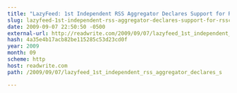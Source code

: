```yaml
---
title: "LazyFeed: 1st Independent RSS Aggregator Declares Support for RSSCloud"
slug: lazyfeed-1st-independent-rss-aggregator-declares-support-for-rsscloud
date: 2009-09-07 22:50:50 -0500
external-url: http://readwrite.com/2009/09/07/lazyfeed_1st_independent_rss_aggregator_declares_s
hash: 4a35e4b17acb82be115285c53d23cd0f
year: 2009
month: 09
scheme: http
host: readwrite.com
path: /2009/09/07/lazyfeed_1st_independent_rss_aggregator_declares_s

---
```



